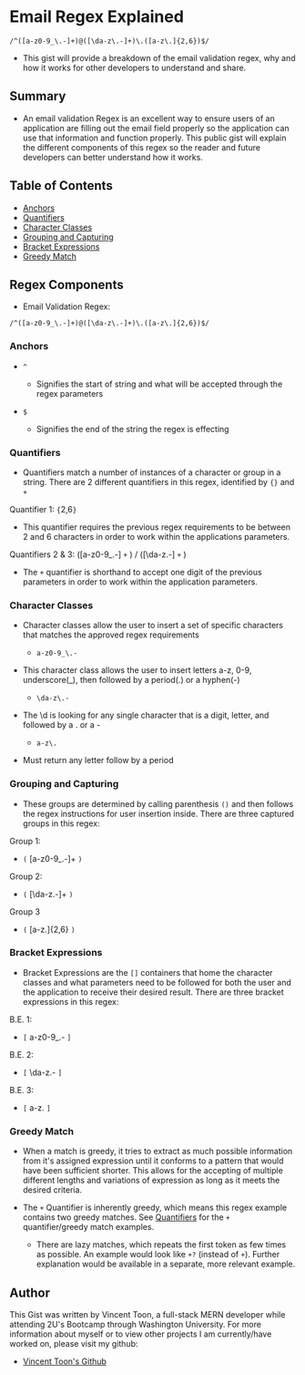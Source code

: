 # Email Regex Explained

`/^([a-z0-9_\.-]+)@([\da-z\.-]+)\.([a-z\.]{2,6})$/`

- This gist will provide a breakdown of the email validation regex, why and how it works for other developers to understand and share.

## Summary

- An email validation Regex is an excellent way to ensure users of an application are filling out the email field properly so the application can use that information and function properly. This public gist will explain the different components of this regex so the reader and future developers can better understand how it works.

## Table of Contents

- [Anchors](#anchors)
- [Quantifiers](#quantifiers)
- [Character Classes](#character-classes)
- [Grouping and Capturing](#grouping-and-capturing)
- [Bracket Expressions](#bracket-expressions)
- [Greedy Match](#greedy-match)

## Regex Components

- Email Validation Regex:

`/^([a-z0-9_\.-]+)@([\da-z\.-]+)\.([a-z\.]{2,6})$/`

### Anchors

- `^`

  - Signifies the start of string and what will be accepted through the regex parameters

- `$`
  - Signifies the end of the string the regex is effecting

### Quantifiers

- Quantifiers match a number of instances of a character or group in a string. There are 2 different quantifiers in this regex, identified by `{}` and `+`

Quantifier 1:
`{`2,6`}`

- This quantifier requires the previous regex requirements to be between 2 and 6 characters in order to work within the applications parameters.

Quantifiers 2 & 3:
([a-z0-9_\.-] `+` ) / ([\da-z\.-] `+` )

- The `+` quantifier is shorthand to accept one digit of the previous parameters in order to work within the application parameters.

### Character Classes

- Character classes allow the user to insert a set of specific characters that matches the approved regex requirements

  - `a-z0-9_\.-`

- This character class allows the user to insert letters a-z, 0-9, underscore(\_), then followed by a period(.) or a hyphen(-)

  - `\da-z\.-`

- The \d is looking for any single character that is a digit, letter, and followed by a . or a -

  - `a-z\.`

- Must return any letter follow by a period

### Grouping and Capturing

- These groups are determined by calling parenthesis `()` and then follows the regex instructions for user insertion inside. There are three captured groups in this regex:

Group 1:

- `(` [a-z0-9_\.-]+ `)`

Group 2:

- `(` [\da-z\.-]+ `)`

Group 3

- `(` [a-z\.]{2,6} `)`

### Bracket Expressions

- Bracket Expressions are the `[]` containers that home the character classes and what parameters need to be followed for both the user and the application to receive their desired result. There are three bracket expressions in this regex:

B.E. 1:

- `[` a-z0-9\_\.- `]`

B.E. 2:

- `[` \da-z\.- `]`

B.E. 3:

- `[` a-z\. `]`

### Greedy Match

- When a match is greedy, it tries to extract as much possible information from it's assigned expression until it conforms to a pattern that would have been sufficient shorter. This allows for the accepting of multiple different lengths and variations of expression as long as it meets the desired criteria.

- The `+` Quantifier is inherently greedy, which means this regex example contains two greedy matches. See [Quantifiers](#quantifiers) for the `+` quantifier/greedy match examples.

    - There are lazy matches, which repeats the first token as few times as possible. An example would look like `+?` (instead of `+`). Further explanation would be available in a separate, more relevant example.

## Author

This Gist was written by Vincent Toon, a full-stack MERN developer while attending 2U's Bootcamp through Washington University. For more information about myself or to view other projects I am currently/have worked on, please visit my github:

- [Vincent Toon's Github](https://github.com/Vincenttoon)
